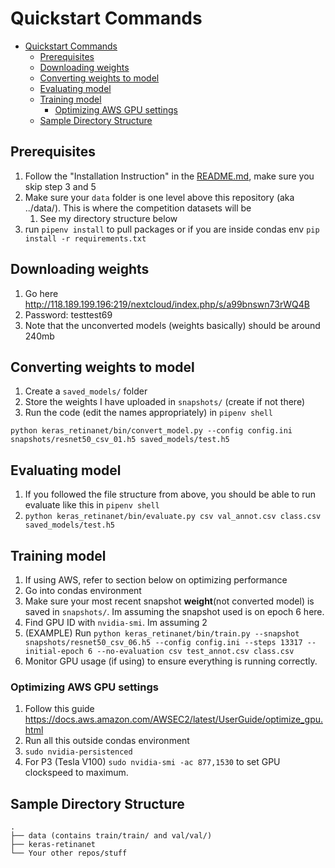 # Quickstart Commands

- [Quickstart Commands](#quickstart-commands)
  - [Prerequisites](#prerequisites)
  - [Downloading weights](#downloading-weights)
  - [Converting weights to model](#converting-weights-to-model)
  - [Evaluating model](#evaluating-model)
  - [Training model](#training-model)
    - [Optimizing AWS GPU settings](#optimizing-aws-gpu-settings)
  - [Sample Directory Structure](#sample-directory-structure)

## Prerequisites
1. Follow the "Installation Instruction" in the [README.md](README.md), make sure you skip step 3 and 5
2. Make sure your `data` folder is one level above this repository (aka ../data/). This is where the competition datasets will be
   1. See my directory structure below
3. run `pipenv install` to pull packages or if you are inside condas env `pip install -r requirements.txt`


## Downloading weights
1. Go here http://118.189.199.196:219/nextcloud/index.php/s/a99bnswn73rWQ4B
2. Password: testtest69
3. Note that the unconverted models (weights basically) should be around 240mb

## Converting weights to model
1. Create a `saved_models/` folder
2. Store the weights I have uploaded in `snapshots/` (create if not there)
3. Run the code (edit the names appropriately) in `pipenv shell`

`python keras_retinanet/bin/convert_model.py --config config.ini snapshots/resnet50_csv_01.h5 saved_models/test.h5 `


## Evaluating model
1. If you followed the file structure from above, you should be able to run evaluate like this in `pipenv shell`
2. `python keras_retinanet/bin/evaluate.py csv val_annot.csv class.csv saved_models/test.h5`


## Training model
1. If using AWS, refer to section below on optimizing performance
2. Go into condas environment
3. Make sure your most recent snapshot **weight**(not converted model) is saved in `snapshots/`. Im assuming the snapshot used is on epoch 6 here.
4. Find GPU ID with `nvidia-smi`. Im assuming 2
5. (EXAMPLE) Run `python keras_retinanet/bin/train.py --snapshot snapshots/resnet50_csv_06.h5 --config config.ini --steps 13317 --initial-epoch 6 --no-evaluation csv test_annot.csv class.csv`
6. Monitor GPU usage (if using) to ensure everything is running correctly.

### Optimizing AWS GPU settings
1. Follow this guide https://docs.aws.amazon.com/AWSEC2/latest/UserGuide/optimize_gpu.html
2. Run all this outside condas environment
3. `sudo nvidia-persistenced`
4. For P3 (Tesla V100) `sudo nvidia-smi -ac 877,1530` to set GPU clockspeed to maximum.

## Sample Directory Structure
```
.
├── data (contains train/train/ and val/val/)
├── keras-retinanet
└── Your other repos/stuff
```